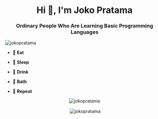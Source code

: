 <!--### Hi there 👋-->

<!--
**jokopratama/jokopratama** is a ✨ _special_ ✨ repository because its `README.md` (this file) appears on your GitHub profile.

Here are some ideas to get you started:

- 🔭 I’m currently working on ...
- 🌱 I’m currently learning ...
- 👯 I’m looking to collaborate on ...
- 🤔 I’m looking for help with ...
- 💬 Ask me about ...
- 📫 How to reach me: ...
- 😄 Pronouns: ...
- ⚡ Fun fact: ...
-->

<h1 align="center">Hi 👋, I'm Joko Pratama</h1>
<h3 align="center">Ordinary People Who Are Learning Basic Programming Languages</h3>

<p align="left"> <img src="https://komarev.com/ghpvc/?username=jokopratama" alt="jokopratama" /> </p>

- 🥘 **Eat**

- 🛌 **Sleep**

- 🍺 **Drink**

- 🛀  **Bath**

- 🔁 **Repeat**

<!--<p align="left"><img src="https://cdn.worldvectorlogo.com/logos/codeigniter.svg" alt="codeigniter" width="40" height="40"/> <img src="https://www.vectorlogo.zone/logos/figma/figma-icon.svg" alt="figma" width="40" height="40"/> <img src="https://devicons.github.io/devicon/devicon.git/icons/laravel/laravel-plain-wordmark.svg" alt="laravel" width="40" height="40"/> <img src="https://devicons.github.io/devicon/devicon.git/icons/mysql/mysql-original-wordmark.svg" alt="mysql" width="40" height="40"/> <img src="https://devicons.github.io/devicon/devicon.git/icons/oracle/oracle-original.svg" alt="oracle" width="40" height="40"/> <img src="https://devicons.github.io/devicon/devicon.git/icons/php/php-original.svg" alt="php" width="40" height="40"/> <img src="https://devicons.github.io/devicon/devicon.git/icons/python/python-original.svg" alt="python" width="40" height="40"/> <img src="https://www.vectorlogo.zone/logos/tensorflow/tensorflow-icon.svg" alt="tensorflow" width="40" height="40"/></p>-->

<p align="center"><img align="center" src="https://github-readme-stats.vercel.app/api/top-langs/?username=jokopratama&layout=compact&hide=html" alt="jokopratama" /></p>

<p align="center">&nbsp;<img align="center" src="https://github-readme-stats.vercel.app/api?username=anuraghazra&theme=midnight-purple_icons=true" alt="jokopratama" /></p> 

<!--<p align="center">
<a href="https://twitter.com/jokosuntoro" target="blank"><img align="center" src="https://cdn.jsdelivr.net/npm/simple-icons@3.0.1/icons/twitter.svg" alt="jokosuntoro" height="30" width="30" /></a>
<a href="https://linkedin.com/in/jokosuntoro" target="blank"><img align="center" src="https://cdn.jsdelivr.net/npm/simple-icons@3.0.1/icons/linkedin.svg" alt="jokosuntoro" height="30" width="30" /></a>
<a href="https://kaggle.com/jokosuntoro" target="blank"><img align="center" src="https://cdn.jsdelivr.net/npm/simple-icons@3.0.1/icons/kaggle.svg" alt="jokosuntoro" height="30" width="30" /></a>
<a href="https://fb.com/joko.sun1" target="blank"><img align="center" src="https://cdn.jsdelivr.net/npm/simple-icons@3.0.1/icons/facebook.svg" alt="joko.sun1" height="30" width="30" /></a>
<a href="https://instagram.com/jokosuntoro" target="blank"><img align="center" src="https://cdn.jsdelivr.net/npm/simple-icons@3.0.1/icons/instagram.svg" alt="jokosuntoro" height="30" width="30" /></a>
<a href="https://medium.com/@jokosuntoro" target="blank"><img align="center" src="https://cdn.jsdelivr.net/npm/simple-icons@3.0.1/icons/medium.svg" alt="@jokosuntoro" height="30" width="30" /></a>
</p>-->
